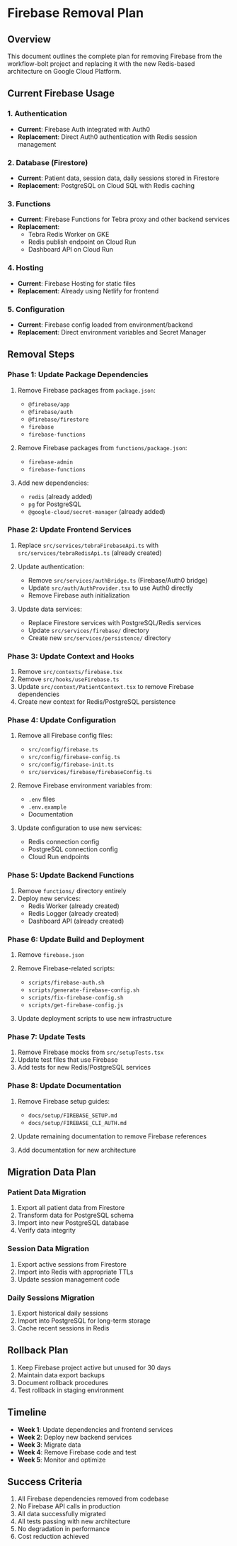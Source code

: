 # Firebase Removal Plan

## Overview

This document outlines the complete plan for removing Firebase from the workflow-bolt project and replacing it with the new Redis-based architecture on Google Cloud Platform.

## Current Firebase Usage

### 1. Authentication

- **Current**: Firebase Auth integrated with Auth0
- **Replacement**: Direct Auth0 authentication with Redis session management

### 2. Database (Firestore)

- **Current**: Patient data, session data, daily sessions stored in Firestore
- **Replacement**: PostgreSQL on Cloud SQL with Redis caching

### 3. Functions

- **Current**: Firebase Functions for Tebra proxy and other backend services
- **Replacement**:
  - Tebra Redis Worker on GKE
  - Redis publish endpoint on Cloud Run
  - Dashboard API on Cloud Run

### 4. Hosting

- **Current**: Firebase Hosting for static files
- **Replacement**: Already using Netlify for frontend

### 5. Configuration

- **Current**: Firebase config loaded from environment/backend
- **Replacement**: Direct environment variables and Secret Manager

## Removal Steps

### Phase 1: Update Package Dependencies

1. Remove Firebase packages from `package.json`:
   - `@firebase/app`
   - `@firebase/auth`
   - `@firebase/firestore`
   - `firebase`
   - `firebase-functions`

2. Remove Firebase packages from `functions/package.json`:
   - `firebase-admin`
   - `firebase-functions`

3. Add new dependencies:
   - `redis` (already added)
   - `pg` for PostgreSQL
   - `@google-cloud/secret-manager` (already added)

### Phase 2: Update Frontend Services

1. Replace `src/services/tebraFirebaseApi.ts` with `src/services/tebraRedisApi.ts` (already created)

2. Update authentication:
   - Remove `src/services/authBridge.ts` (Firebase/Auth0 bridge)
   - Update `src/auth/AuthProvider.tsx` to use Auth0 directly
   - Remove Firebase auth initialization

3. Update data services:
   - Replace Firestore services with PostgreSQL/Redis services
   - Update `src/services/firebase/` directory
   - Create new `src/services/persistence/` directory

### Phase 3: Update Context and Hooks

1. Remove `src/contexts/firebase.tsx`
2. Remove `src/hooks/useFirebase.ts`
3. Update `src/context/PatientContext.tsx` to remove Firebase dependencies
4. Create new context for Redis/PostgreSQL persistence

### Phase 4: Update Configuration

1. Remove all Firebase config files:
   - `src/config/firebase.ts`
   - `src/config/firebase-config.ts`
   - `src/config/firebase-init.ts`
   - `src/services/firebase/firebaseConfig.ts`

2. Remove Firebase environment variables from:
   - `.env` files
   - `.env.example`
   - Documentation

3. Update configuration to use new services:
   - Redis connection config
   - PostgreSQL connection config
   - Cloud Run endpoints

### Phase 5: Update Backend Functions

1. Remove `functions/` directory entirely
2. Deploy new services:
   - Redis Worker (already created)
   - Redis Logger (already created)
   - Dashboard API (already created)

### Phase 6: Update Build and Deployment

1. Remove `firebase.json`
2. Remove Firebase-related scripts:
   - `scripts/firebase-auth.sh`
   - `scripts/generate-firebase-config.sh`
   - `scripts/fix-firebase-config.sh`
   - `scripts/get-firebase-config.js`

3. Update deployment scripts to use new infrastructure

### Phase 7: Update Tests

1. Remove Firebase mocks from `src/setupTests.tsx`
2. Update test files that use Firebase
3. Add tests for new Redis/PostgreSQL services

### Phase 8: Update Documentation

1. Remove Firebase setup guides:
   - `docs/setup/FIREBASE_SETUP.md`
   - `docs/setup/FIREBASE_CLI_AUTH.md`

2. Update remaining documentation to remove Firebase references
3. Add documentation for new architecture

## Migration Data Plan

### Patient Data Migration

1. Export all patient data from Firestore
2. Transform data for PostgreSQL schema
3. Import into new PostgreSQL database
4. Verify data integrity

### Session Data Migration

1. Export active sessions from Firestore
2. Import into Redis with appropriate TTLs
3. Update session management code

### Daily Sessions Migration

1. Export historical daily sessions
2. Import into PostgreSQL for long-term storage
3. Cache recent sessions in Redis

## Rollback Plan

1. Keep Firebase project active but unused for 30 days
2. Maintain data export backups
3. Document rollback procedures
4. Test rollback in staging environment

## Timeline

- **Week 1**: Update dependencies and frontend services
- **Week 2**: Deploy new backend services
- **Week 3**: Migrate data
- **Week 4**: Remove Firebase code and test
- **Week 5**: Monitor and optimize

## Success Criteria

1. All Firebase dependencies removed from codebase
2. No Firebase API calls in production
3. All data successfully migrated
4. All tests passing with new architecture
5. No degradation in performance
6. Cost reduction achieved
